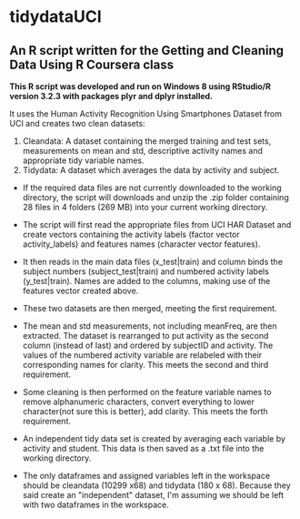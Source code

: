# tidydataUCI
## An R script written for the Getting and Cleaning Data Using R Coursera class

**This R script was developed and run on Windows 8 using RStudio/R version 3.2.3 with packages plyr and dplyr installed.**  

It uses the Human Activity Recognition Using Smartphones Dataset from UCI and creates two clean datasets:
1. Cleandata: A dataset containing the merged training and test sets, measurements on mean and std, descriptive activity names and appropriate tidy variable names. 
2. Tidydata: A dataset which averages the data by activity and subject. 

- If the required data files are not currently downloaded to the working directory, the script will downloads and unzip the .zip folder containing 28 files in 4 folders (269 MB) into your current working directory. 

- The script will first read the appropriate files from UCI HAR Dataset and create vectors containing the activity labels (factor vector activity_labels) and features names (character vector features). 

- It then reads in the main data files (x_test|train) and column binds the subject numbers (subject_test|train) and numbered activity labels (y_test|train). Names are added to the columns, making use of the features vector created above. 

- These two datasets are then merged, meeting the first requirement. 

- The mean and std measurements, not including meanFreq, are then extracted. The dataset is rearranged to put activity as the second column (instead of last) and ordered by subjectID and activity. The values of the numbered activity variable are relabeled with their corresponding names for clarity. This meets the second and third requirement. 

- Some cleaning is then performed on the feature variable names to remove alphanumeric characters, convert everything to lower character(not sure this is better), add clarity. This meets the forth requirement. 

- An independent tidy data set is created by averaging each variable by activity and student. This data is then saved as a .txt file into the working directory. 

- The only dataframes and assigned variables left in the workspace should be cleandata (10299 x68) and tidydata (180 x 68). Because they said create an "independent" dataset, I'm assuming we should be left with two dataframes in the workspace. 

 

